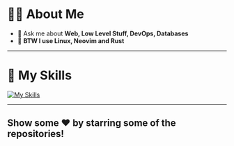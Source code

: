 # 🧑‍💻 About Me

- 💬 Ask me about **Web, Low Level Stuff, DevOps, Databases**
- 💪 **BTW I use Linux, Neovim and Rust**

---

# 🚀 My Skills
[![My Skills](https://skillicons.dev/icons?i=rust,go,ts,js,python,java,c,html,css,bootstrap,sass,tailwindcss,react,nodejs,express,docker,nginx,mongodb,postgres,redis,mysql,postman,vite,webpack,babel,materialui,neovim,git,github,linux)](https://skillicons.dev)

---

## Show some ❤️ by starring some of the repositories!

